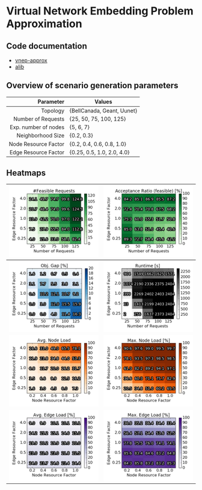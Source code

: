 # Virtual Network Embedding Problem Approximation


## Code documentation

* [vnep-approx](/vnep-approx/)
* [alib](/alib/)





## Overview of scenario generation parameters

| Parameter             | Values                            |
|----------------------:|-----------------------------------|
| Topology              | \{BellCanada, Geant, Uunet\}      |
| Number of Requests    | \{25, 50, 75, 100, 125\}          |
| Exp. number of nodes  | \{5, 6, 7\}                       |
| Neighborhood Size     | \{0.2, 0.3\}                      |
| Node Resource Factor  | \{0.2, 0.4, 0.6, 0.8, 1.0\}       |
| Edge Resource Factor  | \{0.25, 0.5, 1.0, 2.0, 4.0\}      |




## Heatmaps

|![foo](images/evaluation_plots/req_ef/real_req___AXES_NO_REQ_vs_EDGE_RF__.png) | ![foo](images/evaluation_plots/req_ef/cleaned_embedding_ratio___AXES_NO_REQ_vs_EDGE_RF__.png) |
|----------------------:|-----------------------------------|
| ![foo](images/evaluation_plots/req_ef/objective_gap___AXES_NO_REQ_vs_EDGE_RF__.png) | ![foo](images/evaluation_plots/req_ef/runtime___AXES_NO_REQ_vs_EDGE_RF__.png)              |
| ![foo](images/evaluation_plots/nf_ef/avg_node_load___AXES_RESOURCES__.png) | ![foo](images/evaluation_plots/nf_ef/max_node_load___AXES_RESOURCES__.png)              |
| ![foo](images/evaluation_plots/nf_ef/avg_edge_load___AXES_RESOURCES__.png) | ![foo](images/evaluation_plots/nf_ef/max_edge_load___AXES_RESOURCES__.png)              |


